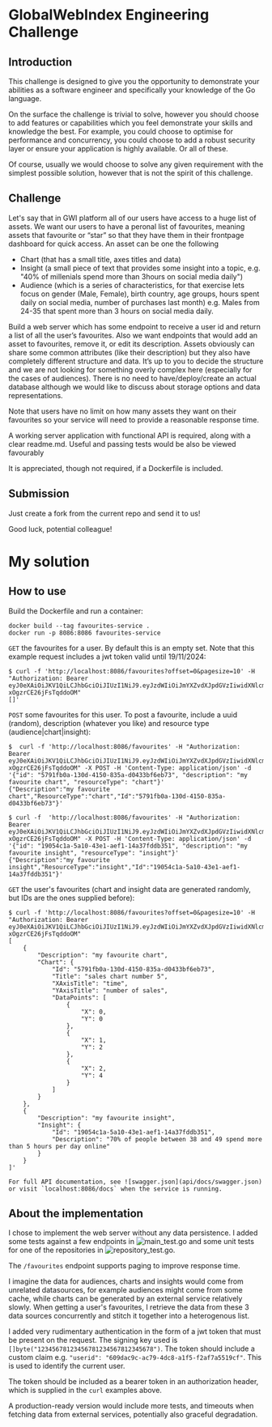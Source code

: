# GlobalWebIndex Engineering Challenge

## Introduction

This challenge is designed to give you the opportunity to demonstrate your abilities as a software engineer and specifically your knowledge of the Go language.

On the surface the challenge is trivial to solve, however you should choose to add features or capabilities which you feel demonstrate your skills and knowledge the best. For example, you could choose to optimise for performance and concurrency, you could choose to add a robust security layer or ensure your application is highly available. Or all of these.

Of course, usually we would choose to solve any given requirement with the simplest possible solution, however that is not the spirit of this challenge.

## Challenge

Let's say that in GWI platform all of our users have access to a huge list of assets. We want our users to have a peronal list of favourites, meaning assets that favourite or “star” so that they have them in their frontpage dashboard for quick access. An asset can be one the following
* Chart (that has a small title, axes titles and data)
* Insight (a small piece of text that provides some insight into a topic, e.g. "40% of millenials spend more than 3hours on social media daily")
* Audience (which is a series of characteristics, for that exercise lets focus on gender (Male, Female), birth country, age groups, hours spent daily on social media, number of purchases last month)
e.g. Males from 24-35 that spent more than 3 hours on social media daily.

Build a web server which has some endpoint to receive a user id and return a list of all the user’s favourites. Also we want endpoints that would add an asset to favourites, remove it, or edit its description. Assets obviously can share some common attributes (like their description) but they also have completely different structure and data. It’s up to you to decide the structure and we are not looking for something overly complex here (especially for the cases of audiences). There is no need to have/deploy/create an actual database although we would like to discuss about storage options and data representations.

Note that users have no limit on how many assets they want on their favourites so your service will need to provide a reasonable response time.

A working server application with functional API is required, along with a clear readme.md. Useful and passing tests would be also be viewed favourably

It is appreciated, though not required, if a Dockerfile is included.

## Submission

Just create a fork from the current repo and send it to us!

Good luck, potential colleague!

# My solution
## How to use

Build the Dockerfile and run a container:
```
docker build --tag favourites-service .
docker run -p 8086:8086 favourites-service
```

`GET` the favourites for a user. By default this is an empty set. Note that this example request includes a jwt token valid until 19/11/2024:
```
$ curl -f 'http://localhost:8086/favourites?offset=0&pagesize=10' -H "Authorization: Bearer eyJ0eXAiOiJKV1QiLCJhbGciOiJIUzI1NiJ9.eyJzdWIiOiJmYXZvdXJpdGVzIiwidXNlcmlkIjoiNjA5ZGFjOWMtYWM3OS00ZGM4LWExZjUtZjJhZjdhNTUxOWNmIiwiaWF0IjoxNzI4MDM2ODYyLCJleHAiOjE3MzIwNTA0NjJ9.19NYScvE4f6FIHAojMcn0sv-xOgzrCE26jFsTqddoOM"
[]'
```

`POST` some favourites for this user. To post a favourite, include a uuid (random), description (whatever you like) and resource type (audience|chart|insight):
```
$  curl -f 'http://localhost:8086/favourites' -H "Authorization: Bearer eyJ0eXAiOiJKV1QiLCJhbGciOiJIUzI1NiJ9.eyJzdWIiOiJmYXZvdXJpdGVzIiwidXNlcmlkIjoiNjA5ZGFjOWMtYWM3OS00ZGM4LWExZjUtZjJhZjdhNTUxOWNNmIiwiaWF0IjoxNzI4MDM2ODYyLCJleHAiOjE3MzIwNTA0NjJ9.19NYScvE4f6FIHAojMcn0sv-xOgzrCE26jFsTqddoOM" -X POST -H 'Content-Type: application/json' -d '{"id": "5791fb0a-130d-4150-835a-d0433bf6eb73", "description": "my favourite chart", "resourceType": "chart"}'
{"Description":"my favourite chart","ResourceType":"chart","Id":"5791fb0a-130d-4150-835a-d0433bf6eb73"}'

$ curl -f  'http://localhost:8086/favourites' -H "Authorization: Bearer eyJ0eXAiOiJKV1QiLCJhbGciOiJIUzI1NiJ9.eyJzdWIiOiJmYXZvdXJpdGVzIiwidXNlcmlkIjoiNjA5ZGFjOWMtYWM3OS00ZGM4LWExZjUtZjJhZjdhNTUxOWNmIiwiaWF0IjoxNzI4MDM2ODYyLCJleHAiOjE3MzIwNTA0NjJ9.19NYScvE4f6FIHAojMcn0sv-xOgzrCE26jFsTqddoOM" -X POST -H 'Content-Type: application/json' -d '{"id": "19054c1a-5a10-43e1-aef1-14a37fddb351", "description": "my favourite insight", "resourceType": "insight"}'
{"Description":"my favourite insight","ResourceType":"insight","Id":"19054c1a-5a10-43e1-aef1-14a37fddb351"}'
```

`GET` the user's favourites (chart and insight data are generated randomly, but IDs are the ones supplied before):
```
$ curl -f 'http://localhost:8086/favourites?offset=0&pagesize=10' -H "Authorization: Bearer eyJ0eXAiOiJKV1QiLCJhbGciOiJIUzI1NiJ9.eyJzdWIiOiJmYXZvdXJpdGVzIiwidXNlcmlkIjoiNjA5ZGFjOWMtYWM3OS00ZGM4LWExZjUtZjJhZjdhNTUxOWNmIiwiaWF0IjoxNzI4MDM2ODYyLCJleHAiOjE3MzIwNTA0NjJ9.19NYScvE4f6FIHAojMcn0sv-xOgzrCE26jFsTqddoOM"
[
    {
        "Description": "my favourite chart",
        "Chart": {
            "Id": "5791fb0a-130d-4150-835a-d0433bf6eb73",
            "Title": "sales chart number 5",
            "XAxisTitle": "time",
            "YAxisTitle": "number of sales",
            "DataPoints": [
                {
                    "X": 0,
                    "Y": 0
                },
                {
                    "X": 1,
                    "Y": 2
                },
                {
                    "X": 2,
                    "Y": 4
                }
            ]
        }
    },
    {
        "Description": "my favourite insight",
        "Insight": {
            "Id": "19054c1a-5a10-43e1-aef1-14a37fddb351",
            "Description": "70% of people between 38 and 49 spend more than 5 hours per day online"
        }
    }
]'

For full API documentation, see ![swagger.json](api/docs/swagger.json) or visit `localhost:8086/docs` when the service is running.

```

## About the implementation
I chose to implement the web server without any data persistence. 
I added some tests against a few endpoints in ![main_test.go](cmd/main_test.go) and some unit tests for one of the repositories in ![repository_test.go](internal/repository/favourite/repository_test.go).

The `/favourites` endpoint supports paging to improve response time.

I imagine the data for audiences, charts and insights would come from unrelated datasources, for example audiences might come from some cache, while charts can be generated by an external service relatively slowly. When getting a user's favourites, I retrieve the data from these 3 data sources concurrently and stitch it together into a heterogenous list.

I added very rudimentary authentication in the form of a jwt token that must be present on the request. 
The signing key used is `[]byte("12345678123456781234567812345678")`.
The token should include a custom claim e.g. `"userid": "609dac9c-ac79-4dc8-a1f5-f2af7a5519cf"`.
This is used to identify the current user.

The token should be included as a bearer token in an authorization header, which is supplied in the `curl` examples above.

A production-ready version would include more tests, and timeouts when fetching data from external services, potentially also graceful degradation.